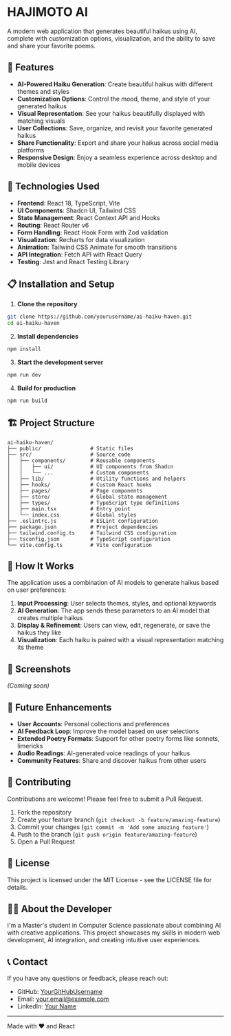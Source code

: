 # HAJIMOTO AI

A modern web application that generates beautiful haikus using AI, complete with customization options, visualization, and the ability to save and share your favorite poems.

## 🌟 Features

- **AI-Powered Haiku Generation**: Create beautiful haikus with different themes and styles
- **Customization Options**: Control the mood, theme, and style of your generated haikus
- **Visual Representation**: See your haikus beautifully displayed with matching visuals
- **User Collections**: Save, organize, and revisit your favorite generated haikus
- **Share Functionality**: Export and share your haikus across social media platforms
- **Responsive Design**: Enjoy a seamless experience across desktop and mobile devices

## 🚀 Technologies Used

- **Frontend**: React 18, TypeScript, Vite
- **UI Components**: Shadcn UI, Tailwind CSS
- **State Management**: React Context API and Hooks
- **Routing**: React Router v6
- **Form Handling**: React Hook Form with Zod validation
- **Visualization**: Recharts for data visualization
- **Animation**: Tailwind CSS Animate for smooth transitions
- **API Integration**: Fetch API with React Query
- **Testing**: Jest and React Testing Library

## 📋 Installation and Setup

1. **Clone the repository**

```bash
git clone https://github.com/yourusername/ai-haiku-haven.git
cd ai-haiku-haven
```

2. **Install dependencies**

```bash
npm install
```

3. **Start the development server**

```bash
npm run dev
```

4. **Build for production**

```bash
npm run build
```

## 🏗️ Project Structure

```
ai-haiku-haven/
├── public/                # Static files
├── src/                   # Source code
│   ├── components/        # Reusable components
│   │   ├── ui/            # UI components from Shadcn
│   │   └── ...            # Custom components
│   ├── lib/               # Utility functions and helpers
│   ├── hooks/             # Custom React hooks
│   ├── pages/             # Page components
│   ├── store/             # Global state management
│   ├── types/             # TypeScript type definitions
│   ├── main.tsx           # Entry point
│   └── index.css          # Global styles
├── .eslintrc.js           # ESLint configuration
├── package.json           # Project dependencies
├── tailwind.config.ts     # Tailwind CSS configuration
├── tsconfig.json          # TypeScript configuration
└── vite.config.ts         # Vite configuration
```

## 💭 How It Works

The application uses a combination of AI models to generate haikus based on user preferences:

1. **Input Processing**: User selects themes, styles, and optional keywords
2. **AI Generation**: The app sends these parameters to an AI model that creates multiple haikus
3. **Display & Refinement**: Users can view, edit, regenerate, or save the haikus they like
4. **Visualization**: Each haiku is paired with a visual representation matching its theme

## 📱 Screenshots

*(Coming soon)*

## 🔮 Future Enhancements

- **User Accounts**: Personal collections and preferences
- **AI Feedback Loop**: Improve the model based on user selections
- **Extended Poetry Formats**: Support for other poetry forms like sonnets, limericks
- **Audio Readings**: AI-generated voice readings of your haikus
- **Community Features**: Share and discover haikus from other users

## 🤝 Contributing

Contributions are welcome! Please feel free to submit a Pull Request.

1. Fork the repository
2. Create your feature branch (`git checkout -b feature/amazing-feature`)
3. Commit your changes (`git commit -m 'Add some amazing feature'`)
4. Push to the branch (`git push origin feature/amazing-feature`)
5. Open a Pull Request

## 📄 License

This project is licensed under the MIT License - see the LICENSE file for details.

## 👨‍💻 About the Developer

I'm a Master's student in Computer Science passionate about combining AI with creative applications. This project showcases my skills in modern web development, AI integration, and creating intuitive user experiences.

## 📞 Contact

If you have any questions or feedback, please reach out:

- GitHub: [YourGitHubUsername](https://github.com/yourusername)
- Email: your.email@example.com
- LinkedIn: [Your Name](https://linkedin.com/in/yourname)

---

Made with ❤️ and React
